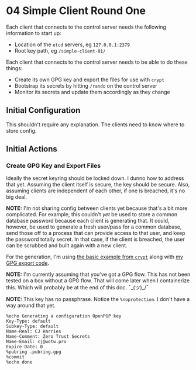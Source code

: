 # 04 Simple Client Round One

Each client that connects to the control server needs the following information to start up:

* Location of the `etcd` servers, eg `127.0.0.1:2379`
* Root key path, eg `/simple-client-01/`

Each client that connects to the control server needs to be able to do these things:

* Create its own GPG key and export the files for use with `crypt`
* Bootstrap its secrets by hitting `/rando` on the control server
* Monitor its secrets and update them accordingly as they change

## Initial Configuration

This shouldn't require any explanation. The clients need to know where to store config.

## Initial Actions

### Create GPG Key and Export Files

Ideally the secret keyring should be locked down. I dunno how to address that yet. Assuming the client itself is secure, the key should be secure. Also, assuming clients are independent of each other, if one is breached, it's no big deal.

**NOTE:** I'm not sharing config between clients yet because that's a bit more complicated. For example, this couldn't _yet_ be used to store a common database password because each client is generating that. It could, however, be used to generate a fresh user/pass for a common database, send those off to a process that can provide access to that user, and keep the password totally secret. In that case, if the client is breached, the user can be scrubbed and built again with a new client.

For the generation, I'm using [the basic example from `crypt`](https://github.com/xordataexchange/crypt/#create-a-key-and-keyring-from-a-batch-file) along with [my GPG export code](./02-crypt.md#create-keys).

**NOTE:** I'm currently assuming that you've got a GPG flow. This has not been tested on a box without a GPG flow. That will come later when I containerize this. Which will probably be at the end of this doc. ¯\_(ツ)_/¯

**NOTE:** This key has no passphrase. Notice the `%noprotection`. I don't have a way around that yet.

```text
%echo Generating a configuration OpenPGP key
Key-Type: default
Subkey-Type: default
Name-Real: CJ Harries
Name-Comment: Zero Trust Secrets
Name-Email: cj@wotw.pro
Expire-Date: 0
%pubring .pubring.gpg
%commit
%echo done
```


